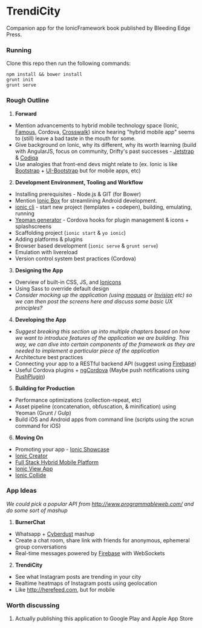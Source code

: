 TrendiCity
==================
Companion app for the IonicFramework book published by Bleeding Edge Press.

### Running
Clone this repo then run the following commands:
````
npm install && bower install
grunt init
grunt serve
````

### Rough Outline
1. **Forward**
  * Mention advancements to hybrid mobile technology space (Ionic, [Famous](http://famo.us/), Cordova, [Crosswalk](https://crosswalk-project.org/)) since hearing "hybrid mobile app" seems to (still) leave a bad taste in the mouth for some.
  * Give background on Ionic, why its different, why its worth learning (build with AngularJS, focus on community, Drifty's past successes - [Jetstrap](https://jetstrap.com/) & [Codiqa](https://codiqa.com/)
  * Use analogies that front-end devs might relate to (ex. Ionic is like [Bootstrap](http://getbootstrap.com/) + [UI-Bootstrap](http://angular-ui.github.io/bootstrap/) but for mobile apps, etc)
2. **Development Environment, Tooling and Workflow**
  * Installing prerequisites - Node.js & GIT (for Bower)
  * Mention [Ionic Box](http://ionicframework.com/blog/ionic-vagrant-android/) for streamlining Android development.
  * [ionic cli](https://github.com/driftyco/ionic-cli) - start new project (templates + codepen), building, emulating, running
  * [Yeoman generator](https://github.com/diegonetto/generator-ionic) - Cordova hooks for plugin management & icons + splashscreens
  * Scaffolding project (`ionic start` & `yo ionic`)
  * Adding platforms & plugins
  * Browser based development (`ionic serve` & `grunt serve`)
  * Emulation with livereload
  * Version control system best practices (Cordova)
3. **Designing the App**
  * Overview of built-in CSS, JS, and [Ionicons](http://ionicons.com/)
  * Using Sass to override default design
  * *Consider mocking up the application (using [moqups](https://moqups.com/) or [Invision](http://www.invisionapp.com/) etc) so we can then post the screens here and discuss some basic UX principles?*
4. **Developing the App**
  * *Suggest breaking this section up into multiple chapters based on how we want to introduce features of the application we are building. This way, we can dive into certain components of the framework as they are needed to implement a particular piece of the application*
  * Architecture best practices
  * Connecting your app to a RESTful backend API (suggest using [Firebase](https://www.firebase.com/))
  * Useful Cordova plugins + [ngCordova](http://ngcordova.com/) (Maybe push notifications using [PushPlugin](https://github.com/phonegap-build/PushPlugin))
5. **Building for Production**
  * Performance optimizations (collection-repeat, etc)
  * Asset pipeline (concatenation, obfuscation, & minification) using Yeoman (Grunt / Gulp)
  * Build iOS and Android apps from command line (scripts using the xcrun command for iOS)
6. **Moving On**
  * Promoting your app - [Ionic Showcase](http://showcase.ionicframework.com/)
  * [Ionic Creator](http://ionicframework.com/creator/)
  * [Full Stack Hybrid Mobile Platform](http://ionic.io/)
  * [Ionic View App](https://itunes.apple.com/us/app/ionic-view/id849930087?mt=8)
  * [Ionic Collide](https://github.com/driftyco/collide)


### App Ideas
*We could pick a popular API from http://www.programmableweb.com/ and do some sort of mashup*

1. **BurnerChat**
  * Whatsapp + [Cyberdust](http://cyberdust.com/) mashup
  * Create a chat room, share link with friends for anonymous, ephemeral group conversations
  * Real-time messages powered by [Firebase](https://www.firebase.com/) with WebSockets
2. **TrendiCity**
  * See what Instagram posts are trending in your city
  * Realtime heatmaps of Instagram posts using geolocation
  * Like http://herefeed.com, but for mobile

### Worth discussing
1. Actually publishing this application to Google Play and Apple App Store
